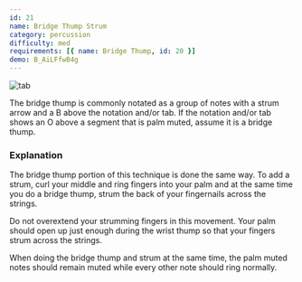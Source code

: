 ```yaml
---
id: 21
name: Bridge Thump Strum
category: percussion
difficulty: med
requirements: [{ name: Bridge Thump, id: 20 }]
demo: B_AiLFfwB4g
---
```


![tab](/img/t/bridge-thump-strum.jpg)

The bridge thump is commonly notated as a group of notes with a strum arrow and a B above the notation and/or tab. If the notation and/or tab shows an O above a segment that is palm muted, assume it is a bridge thump.

### Explanation

The bridge thump portion of this technique is done the same way. To add a strum, curl your middle and ring fingers into your palm and at the same time you do a bridge thump, strum the back of your fingernails across the strings.

Do not overextend your strumming fingers in this movement. Your palm should open up just enough during the wrist thump so that your fingers strum across the strings.

When doing the bridge thump and strum at the same time, the palm muted notes should remain muted while every other note should ring normally.
